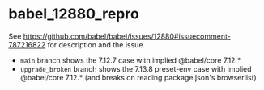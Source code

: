 # babel_12880_repro

See https://github.com/babel/babel/issues/12880#issuecomment-787216822 for description and the issue. 

* `main` branch shows the 7.12.7 case with implied @babel/core 7.12.*
* `upgrade_broken` branch shows the 7.13.8 preset-env case with implied @babel/core 7.12.* (and breaks on reading package.json's browserlist)

